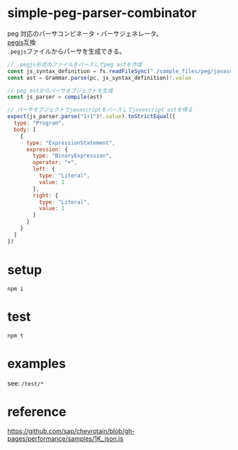 # simple-peg-parser-combinator

peg 対応のパーサコンビネータ・パーサジェネレータ。  
[pegjs](https://github.com/pegjs/pegjs)互換  
`.pegjs`ファイルからパーサを生成できる。

```js
// .pegjs形式のファイルをパースしてpeg astを作成
const js_syntax_definition = fs.readFileSync("./sample_files/peg/javascript.pegjs")
const ast = Grammar.parse(pc, js_syntax_definition)!.value

// peg astからパーサオブジェクトを生成
const js_parser = compile(ast)

// パーサオブジェクトでjavascriptをパースしてjavascript astを得る
expect(js_parser.parse("1+1")!.value).toStrictEqual({
  type: "Program",
  body: [
    {
      type: "ExpressionStatement",
      expression: {
        type: "BinaryExpression",
        operator: "+",
        left: {
          type: "Literal",
          value: 1
        },
        right: {
          type: "Literal",
          value: 1
        }
      }
    }
  ]
})
```

# setup

```
npm i
```

# test

```
npm t
```

# examples

see: `/test/*`

# reference

https://github.com/sap/chevrotain/blob/gh-pages/performance/samples/1K_json.js
